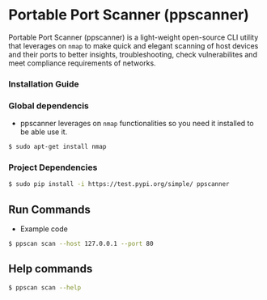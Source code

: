 # Portable Port Scanner (ppscanner)
Portable Port Scanner (ppscanner) is a light-weight open-source CLI utility that leverages on `nmap` to make quick and elegant scanning of host devices and their ports to better insights, troubleshooting, check vulnerabilites and meet compliance requirements of networks.

### Installation Guide 

### Global dependencis
- ppscanner leverages on `nmap` functionalities so you need it installed to be able use it.

```bash
$ sudo apt-get install nmap
```

### Project Dependencies
```bash
$ sudo pip install -i https://test.pypi.org/simple/ ppscanner

```

## Run Commands
- Example code
```bash
$ ppscan scan --host 127.0.0.1 --port 80
```

## Help commands
```bash
$ ppscan scan --help
```

